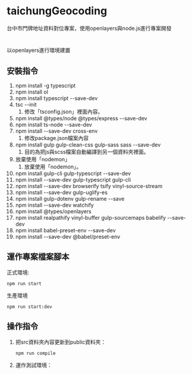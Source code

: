 # taichungGeocoding
台中市門牌地址資料對位專案，使用openlayers與node.js進行專案開發

#
以openlayers進行環境建置

## 安裝指令
1. npm install -g typescript
2. npm install ol
3. npm install typescript --save-dev
4. tsc --init
   1. 修改「tsconfig.json」裡面內容。
5. npm install @types/node @types/express --save-dev
6. npm install ts-node --save-dev
7. npm install --save-dev cross-env
   1. 修改package.json檔案內容
8. npm install gulp gulp-clean-css gulp-sass sass --save-dev
   1. 目的為把js與scss檔案自動編譯到另一個資料夾裡面。
9. 放棄使用「nodemon」
   1.  放棄使用「nodemon」。
10. npm install gulp-cli gulp-typescript --save-dev
11. npm install --save-dev gulp-typescript gulp-cli
12. npm install --save-dev browserify tsify vinyl-source-stream
13. npm install --save-dev gulp-uglify-es
14. npm install gulp-dotenv gulp-rename --save
15. npm install --save-dev watchify
16. npm install @types/openlayers
17. npm install realpathify vinyl-buffer gulp-sourcemaps babelify --save-dev
18. npm install babel-preset-env --save-dev
19. npm install --save-dev @babel/preset-env
## 運作專案檔案腳本
正式環境:

    npm run start 
生產環境

    npm run start:dev

## 操作指令
1. 把src資料夾內容更新到public資料夾：
   ```
   npm run compile
   ```
2. 運作測試環境：
   ```
   
   ```
